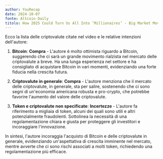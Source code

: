 ```yaml
---
author: YouRecap
date: 2024-10-07
fonte: Altcoin Daily
titolo: How 2025 Could Turn Us All Into ‘Millionaires’ - Big Market Move Coming For Bitcoin & Crypto
---
```


Ecco la lista delle criptovalute citate nel video e le relative intenzioni dell'autore:

1. **Bitcoin**: **Compra** - L'autore è molto ottimista riguardo a Bitcoin, suggerendo che ci sarà un grande movimento rialzista nel mercato delle criptovalute a breve. Ha una lunga esperienza nel settore e ha consigliato di acquistare Bitcoin in vari momenti, evidenziando una forte fiducia nella crescita futura.

2. **Criptovalute in generale**: **Compra** - L'autore menziona che il mercato delle criptovalute, in generale, sta per salire, sostenendo che ci sono segni di un'economia americana robusta e pro-crypto, che potrebbe favorire l'aumento del valore delle criptovalute.

3. **Token e criptovalute non specificate**: **Incertezze** - L'autore fa riferimento a migliaia di token, alcuni dei quali sono utili e altri potenzialmente fraudolenti. Sottolinea la necessità di una regolamentazione chiara e giusta per proteggere gli investitori e incoraggiare l'innovazione.

In sintesi, l'autore incoraggia l'acquisto di Bitcoin e delle criptovalute in generale, evidenziando un'aspettativa di crescita imminente nel mercato, mentre avverte che ci sono rischi associati a molti token, richiedendo una regolamentazione più efficace.
